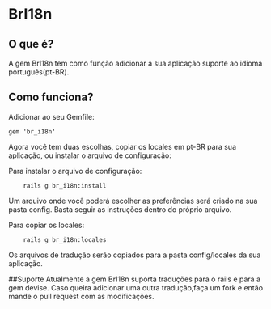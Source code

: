 # BrI18n

## O que é?
A gem BrI18n tem como função adicionar a sua aplicação suporte ao idioma português(pt-BR).

## Como funciona?
Adicionar ao seu Gemfile:

	gem 'br_i18n'

Agora você tem duas escolhas, copiar os locales em pt-BR para sua aplicação, ou instalar o arquivo de configuração:

Para instalar o arquivo de configuração:

        rails g br_i18n:install

Um arquivo onde você poderá escolher as preferências será criado na sua pasta config.
Basta seguir as instruções dentro do próprio arquivo.

Para copiar os locales:

        rails g br_i18n:locales

Os arquivos de tradução serão copiados para a pasta config/locales da sua aplicação.

##Suporte
Atualmente a gem BrI18n suporta traduções para o rails e para a gem devise.
Caso queira adicionar uma outra tradução,faça um fork e então mande o pull request com as modificações.
